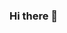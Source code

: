 ### Hi there 👋

<!--
**Jiyoyoyoung/jiyoyoyoung** is a ✨ _special_ ✨ repository because its `README.md` (this file) appears on your GitHub profile.

Here are some ideas to get you started:

- 🔭 I’m currently working on basic python code
- 🌱 I’m currently learning PYTHON
- 👯 I’m looking to collaborate on ANYTHING that is possible
- 🤔 I’m looking for help with Basic python 
- 💬 Ask me about ANYTHING
- 📫 How to reach me: HERE :)
- 😄 Pronouns: ...
- ⚡ Fun fact: ...
-->
